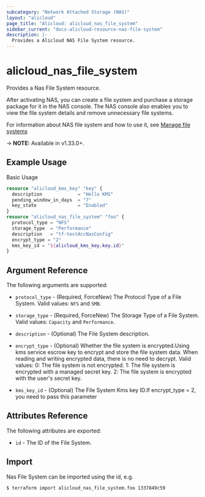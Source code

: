 ```yaml
---
subcategory: "Network Attached Storage (NAS)"
layout: "alicloud"
page_title: "Alicloud: alicloud_nas_file_system"
sidebar_current: "docs-alicloud-resource-nas-file-system"
description: |-
  Provides a Alicloud NAS File System resource.
---
```


# alicloud\_nas_file_system

Provides a Nas File System resource.

After activating NAS, you can create a file system and purchase a storage package for it in the NAS console. The NAS console also enables you to view the file system details and remove unnecessary file systems.

For information about NAS file system and how to use it, see [Manage file systems](https://www.alibabacloud.com/help/doc-detail/27530.htm)

-> **NOTE:** Available in v1.33.0+.

## Example Usage

Basic Usage

```terraform
resource "alicloud_kms_key" "key" {
  description             = "Hello KMS"
  pending_window_in_days  = "7"
  key_state               = "Enabled"
}
resource "alicloud_nas_file_system" "foo" {
  protocol_type = "NFS"
  storage_type  = "Performance"
  description   = "tf-testAccNasConfig"
  encrypt_type = "2"
  kms_key_id = "${alicloud_kms_key.key.id}"
}
```
## Argument Reference

The following arguments are supported:

* `protocol_type` - (Required, ForceNew) The Protocol Type of a File System. Valid values: `NFS` and `SMB`.
* `storage_type` - (Required, ForceNew) The Storage Type of a File System. Valid values: `Capacity` and `Performance`.
* `description` - (Optional) The File System description.
* `encrypt_type` - (Optional) Whether the file system is encrypted.Using kms service escrow key to encrypt and store the file system data. When reading and writing encrypted data, there is no need to decrypt.
                              Valid values:
                                    0: The file system is not encrypted.
                                    1: The file system is encrypted with a managed secret key.
                                    2: The file system is encrypted with the user's secret key.
  
* `kms_key_id` - (Optional) The File System Kms key ID.If encrypt_type = 2, you need to pass this parameter

## Attributes Reference

The following attributes are exported:

* `id` - The ID of the File System.

## Import

Nas File System can be imported using the id, e.g.

```
$ terraform import alicloud_nas_file_system.foo 1337849c59
```
